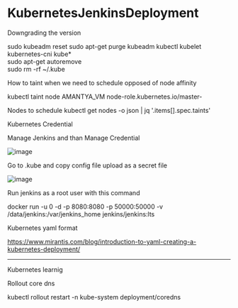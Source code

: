 # KubernetesJenkinsDeployment

Downgrading the version

sudo kubeadm reset
sudo apt-get purge kubeadm kubectl kubelet kubernetes-cni kube*  
sudo apt-get autoremove  
sudo rm -rf ~/.kube


How to taint when we need to schedule opposed of node affinity 

kubectl taint node AMANTYA_VM node-role.kubernetes.io/master-

Nodes to schedule 
kubectl get nodes -o json | jq '.items[].spec.taints'

Kubernetes Credential 

Manage Jenkins and than Manage Credential 

![image](https://user-images.githubusercontent.com/103022040/210328347-859d5a39-4a11-4e32-9a85-6b202f247d7e.png)

Go to .kube and  copy config file  upload as a secret file 

![image](https://user-images.githubusercontent.com/103022040/210328596-3fe9d666-5fb0-46d7-9d39-b7c8c04c4f62.png)

Run jenkins as a root user with this command 

docker run -u 0 -d -p 8080:8080 -p 50000:50000 -v /data/jenkins:/var/jenkins_home jenkins/jenkins:lts

Kubernetes yaml format 

https://www.mirantis.com/blog/introduction-to-yaml-creating-a-kubernetes-deployment/

_____________________________________________________________________________

Kubernetes learnig

Rollout core dns

kubectl rollout restart -n kube-system deployment/coredns






